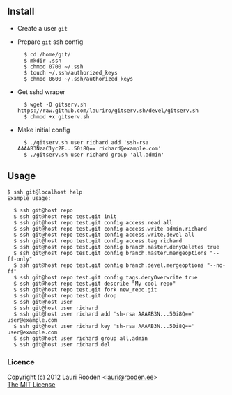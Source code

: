 Install
-------

- Create a user `git`
- Prepare `git` ssh config

        $ cd /home/git/
        $ mkdir .ssh
        $ chmod 0700 ~/.ssh
        $ touch ~/.ssh/authorized_keys
        $ chmod 0600 ~/.ssh/authorized_keys

- Get sshd wraper

        $ wget -O gitserv.sh https://raw.github.com/lauriro/gitserv.sh/devel/gitserv.sh
        $ chmod +x gitserv.sh

- Make initial config

        $ ./gitserv.sh user richard add 'ssh-rsa AAAAB3NzaC1yc2E...50i8Q== richard@example.com'
        $ ./gitserv.sh user richard group 'all,admin'


Usage
-----

    $ ssh git@localhost help
    Example usage:
    
      $ ssh git@host repo
      $ ssh git@host repo test.git init
      $ ssh git@host repo test.git config access.read all
      $ ssh git@host repo test.git config access.write admin,richard
      $ ssh git@host repo test.git config access.write.devel all
      $ ssh git@host repo test.git config access.tag richard
      $ ssh git@host repo test.git config branch.master.denyDeletes true
      $ ssh git@host repo test.git config branch.master.mergeoptions "--ff-only"
      $ ssh git@host repo test.git config branch.devel.mergeoptions "--no-ff"
      $ ssh git@host repo test.git config tags.denyOverwrite true
      $ ssh git@host repo test.git describe "My cool repo"
      $ ssh git@host repo test.git fork new_repo.git
      $ ssh git@host repo test.git drop
      $ ssh git@host user
      $ ssh git@host user richard
      $ ssh git@host user richard add 'sh-rsa AAAAB3N...50i8Q==' user@example.com
      $ ssh git@host user richard key 'sh-rsa AAAAB3N...50i8Q==' user@example.com
      $ ssh git@host user richard group all,admin
      $ ssh git@host user richard del


### Licence

Copyright (c) 2012 Lauri Rooden &lt;lauri@rooden.ee&gt;  
[The MIT License](http://lauri.rooden.ee/mit-license.txt)

